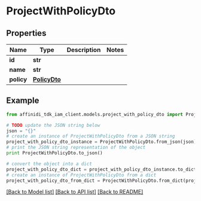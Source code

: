 # ProjectWithPolicyDto

## Properties

| Name       | Type                          | Description | Notes |
| ---------- | ----------------------------- | ----------- | ----- |
| **id**     | **str**                       |             |
| **name**   | **str**                       |             |
| **policy** | [**PolicyDto**](PolicyDto.md) |             |

## Example

```python
from affinidi_tdk_iam_client.models.project_with_policy_dto import ProjectWithPolicyDto

# TODO update the JSON string below
json = "{}"
# create an instance of ProjectWithPolicyDto from a JSON string
project_with_policy_dto_instance = ProjectWithPolicyDto.from_json(json)
# print the JSON string representation of the object
print ProjectWithPolicyDto.to_json()

# convert the object into a dict
project_with_policy_dto_dict = project_with_policy_dto_instance.to_dict()
# create an instance of ProjectWithPolicyDto from a dict
project_with_policy_dto_from_dict = ProjectWithPolicyDto.from_dict(project_with_policy_dto_dict)
```

[[Back to Model list]](../README.md#documentation-for-models) [[Back to API list]](../README.md#documentation-for-api-endpoints) [[Back to README]](../README.md)
